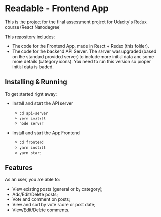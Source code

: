 # Readable - Frontend App

This is the project for the final assessment project for Udacity's Redux course (React Nanodegree)

This repository includes:

* The code for the Frontend App, made in React + Redux (this folder).
* The code for the backend API Server. The server was upgraded (based on the standard provided server) to include more initial data and some more details (category icons). You need to run this version so proper initial data is loaded.

## Installing & Running

To get started right away:

* Install and start the API server
    - `cd api-server`
    - `yarn install`
    - `node server`

* Install and start the App Frontend
    - `cd frontend`
    - `yarn install`
    - `yarn start`

## Features

As an user, you are able to:
* View existing posts (general or by category);
* Add/Edit/Delete posts;
* Vote and comment on posts;
* View and sort by vote score or post date;
* View/Edit/Delete comments.